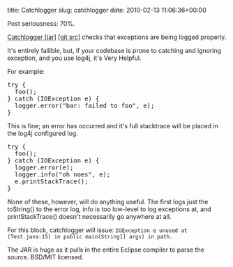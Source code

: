 title: Catchlogger
slug: catchlogger
date: 2010-02-13 11:06:36+00:00

Post seriousness: 70%.

<a href="http://b.goeswhere.com/catchlogger-ea10174865343dc2b75eee69cc40b319f5981555.jar">Catchlogger [jar]</a> [<a href="http://git.goeswhere.com/?p=dmnp.git;a=tree;f=ue/src/main/java/com/goeswhere/dmnp/ue;h=3b46444faa5c388b625e9ad8c98c0cd851686a79;hb=HEAD">git src</a>] checks that exceptions are being logged properly.

It's entirely fallible, but, if your codebase is prone to catching and ignoring exception, and you use log4j, it's Very Helpful.

For example:

<pre>try {
  foo();
} catch (IOException e) {
  logger.error("bar: failed to foo", e);
}</pre>

This is fine; an error has occurred and it's full stacktrace will be placed in the log4j configured log.

<pre>try {
  foo();
} catch (IOException e) {
  logger.error(e);
  logger.info("oh noes", e);
  e.printStackTrace();
}</pre>

None of these, however, will do anything useful.  The first logs just the toString() to the error log, info is too low-level to log exceptions at, and printStackTrace() doesn't necessarily go anywhere at all.

For this block, catchlogger will issue:
<code>IOException e unused at (Test.java:15) in public main(String[] args) in path.</code>


The JAR is huge as it pulls in the entire Eclipse compiler to parse the source.  BSD/MIT licensed.